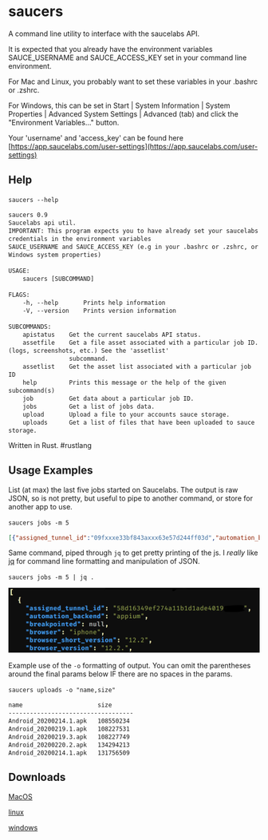 # saucers

A command line utility to interface with the saucelabs API.

It is expected that you already have the environment variables SAUCE_USERNAME and SAUCE_ACCESS_KEY set in your command line environment. 

For Mac and Linux, you probably want to set these variables in your .bashrc or .zshrc.

For Windows, this can be set in Start | System Information | System Properties | Advanced System Settings | Advanced (tab) and click the "Environment Variables..." button.

Your 'username' and 'access_key' can be found here [https://app.saucelabs.com/user-settings](https://app.saucelabs.com/user-settings)

## Help

`saucers --help`

```text
saucers 0.9
Saucelabs api util.
IMPORTANT: This program expects you to have already set your saucelabs credentials in the environment variables
SAUCE_USERNAME and SAUCE_ACCESS_KEY (e.g in your .bashrc or .zshrc, or Windows system properties)

USAGE:
    saucers [SUBCOMMAND]

FLAGS:
    -h, --help       Prints help information
    -V, --version    Prints version information

SUBCOMMANDS:
    apistatus    Get the current saucelabs API status.
    assetfile    Get a file asset associated with a particular job ID. (logs, screenshots, etc.) See the 'assetlist'
                 subcommand.
    assetlist    Get the asset list associated with a particular job ID
    help         Prints this message or the help of the given subcommand(s)
    job          Get data about a particular job ID.
    jobs         Get a list of jobs data.
    upload       Upload a file to your accounts sauce storage.
    uploads      Get a list of files that have been uploaded to sauce storage.
```

Written in Rust. #rustlang

## Usage Examples

List (at max) the last five jobs started on Saucelabs. The output is raw JSON, so is not pretty, but useful to pipe to another command, or store for another app to use.

`saucers jobs -m 5`

```json
[{"assigned_tunnel_id":"09fxxxe33bf843axxx63e57d244ff03d","automation_backend":"appium","breakpointed":null,"browser":"iphone","browser_short_version":"12.2","browser_version":"12.2.","build":"ExampleJobName","command_counts":null,"commands_not_successful":0,"consolidated_status":"in progress","container":false,"creation_time":1582650601,"custom-data":null,"deletion_time":null,"end_time":null,"error":null,"id":"0f511bd9e69e41e297eba599d29cxxxx","log_url":"https://assets.saucelabs.com/jobs/0f511bd9e69e41e297eba599d29cxxxx/selenium-server.log","modification_time":1582650602,"name":null,"os":"Mac 10.14","owner":"exampleOwner","passed":null,"performance_enabled":null,"proxied":true,"proxy_host":"10.119.25.77","public":"team","record_screenshots":true,"record_video":true,"start_time":1582650602,"status":"in progress","tags":["stage","ios","20200214.7","02/25/2020 04:58:09 pm"],"video_url":"https://assets.saucelabs.com/jobs/0f511bd9e69e41e297eba599d29cxxxx/video.flv"},{"assigned_tunnel_id":"ba56584d6b334e118100746eb0e477db","automation_backend":"appium","breakpointed":null,"browser":"iphone","browser_short_version":"12.2","browser_version":"12.2.","build":"ExampleJobName","command_counts":null,"commands_not_successful":0,"consolidated_status":"in progress","container":false,"creation_time":1582650587,"custom-data":null,"deletion_time":null,"end_time":null,"error":null,"id":"0f511bd9e69e41e297eba599d29cxxxx","log_url":"https://assets.saucelabs.com/jobs/0f511bd9e69e41e297eba599d29cxxxx/selenium-server.log","modification_time":1582650588,"name":null,"os":"Mac 10.14","owner":"exampleOwner","passed":null,"performance_enabled":null,"proxied":true,"proxy_host":"10.119.49.230","public":"team","record_screenshots":true,"record_video":true,"start_time":1582650587,"status":"in progress","tags":["stage","ios","20200214.7","02/25/2020 04:58:09 pm"],"video_url":"https://assets.saucelabs.com/jobs/0f511bd9e69e41e297eba599d29cxxxx/video.flv"},{"assigned_tunnel_id":"d42054b285d54d528ca42546191b02a7","automation_backend":"appium","breakpointed":null,"browser":"android","browser_short_version":"8.0","browser_version":"8.0.","build":"ExampleJobName","command_counts":null,"commands_not_successful":0,"consolidated_status":"in progress","container":false,"creation_time":1582650579,"custom-data":null,"deletion_time":null,"end_time":null,"error":null,"id":"0f511bd9e69e41e297eba599d29cxxxx","log_url":"https://assets.saucelabs.com/jobs/0f511bd9e69e41e297eba599d29cxxxx/selenium-server.log","modification_time":1582650602,"name":null,"os":"Linux","owner":"exampleOwner","passed":null,"performance_enabled":null,"proxied":true,"proxy_host":"10.119.41.101","public":"team","record_screenshots":true,"record_video":true,"start_time":1582650582,"status":"in progress","tags":["stage","android","20200214.1","02/25/2020 04:51:17 pm"],"video_url":"https://assets.saucelabs.com/jobs/0f511bd9e69e41e297eba599d29cxxxx/video.flv"},{"assigned_tunnel_id":"09fxxxe33bf843axxx63e57d244ff03d","automation_backend":"appium","breakpointed":null,"browser":"iphone","browser_short_version":"12.2","browser_version":"12.2.","build":"ExampleJobName","command_counts":null,"commands_not_successful":0,"consolidated_status":"in progress","container":false,"creation_time":1582650572,"custom-data":null,"deletion_time":null,"end_time":null,"error":null,"id":"0f511bd9e69e41e297eba599d29cxxxx","log_url":"https://assets.saucelabs.com/jobs/0f511bd9e69e41e297eba599d29cxxxx/selenium-server.log","modification_time":1582650597,"name":null,"os":"Mac 10.14","owner":"exampleOwner","passed":null,"performance_enabled":null,"proxied":true,"proxy_host":"10.119.25.77","public":"team","record_screenshots":true,"record_video":true,"start_time":1582650572,"status":"in progress","tags":["stage","ios","20200214.7","02/25/2020 04:58:09 pm"],"video_url":"https://assets.saucelabs.com/jobs/0f511bd9e69e41e297eba599d29cxxxx/video.flv"},{"assigned_tunnel_id":"09fxxxe33bf843axxx63e57d244ff03d","automation_backend":"appium","breakpointed":null,"browser":"iphone","browser_short_version":"12.2","browser_version":"12.2.","build":"ExampleJobName","command_counts":null,"commands_not_successful":0,"consolidated_status":"in progress","container":false,"creation_time":1582650568,"custom-data":null,"deletion_time":null,"end_time":null,"error":null,"id":"0f511bd9e69e41e297eba599d29cxxxx","log_url":"https://assets.saucelabs.com/jobs/0f511bd9e69e41e297eba599d29cxxxx/selenium-server.log","modification_time":1582650590,"name":null,"os":"Mac 10.14","owner":"exampleOwner","passed":null,"performance_enabled":null,"proxied":true,"proxy_host":"10.119.25.77","public":"team","record_screenshots":true,"record_video":true,"start_time":1582650569,"status":"in progress","tags":["stage","ios","20200214.7","02/25/2020 04:58:09 pm"],"video_url":"https://assets.saucelabs.com/jobs/0f511bd9e69e41e297eba599d29cxxxx/video.flv"}]
```

Same command, piped through `jq` to get pretty printing of the js. I _really_ like [jq](https://stedolan.github.io/jq/) for command line formatting and manipulation of JSON.

`saucers jobs -m 5 | jq .`

![Example of output piped into "jq"](docs/images/saucers-jq-example-output.png)

Example use of the `-o` formatting of output. You can omit the parentheses around the final params below IF there are no spaces in the params.

`saucers uploads -o "name,size"`

```
name                     size
-----------------------------------
Android_20200214.1.apk   108550234
Android_20200219.1.apk   108227531
Android_20200219.3.apk   108227749
Android_20200220.2.apk   134294213
Android_20200214.1.apk   131756509
```


## Downloads

[MacOS](https://github.com/robertarles/saucers/raw/master/bin/macos/saucers)

[linux](raw/master/bin/linux/saucers)

[windows](raw/master/bin/windows/saucers.exe)
